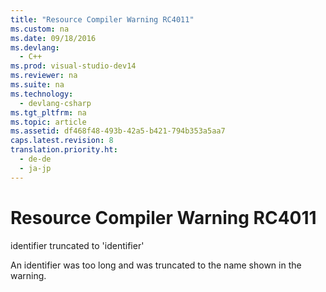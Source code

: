 ```yaml
---
title: "Resource Compiler Warning RC4011"
ms.custom: na
ms.date: 09/18/2016
ms.devlang: 
  - C++
ms.prod: visual-studio-dev14
ms.reviewer: na
ms.suite: na
ms.technology: 
  - devlang-csharp
ms.tgt_pltfrm: na
ms.topic: article
ms.assetid: df468f48-493b-42a5-b421-794b353a5aa7
caps.latest.revision: 8
translation.priority.ht: 
  - de-de
  - ja-jp
---
```

# Resource Compiler Warning RC4011
identifier truncated to 'identifier'  
  
 An identifier was too long and was truncated to the name shown in the warning.